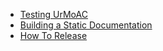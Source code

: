 * [Testing UrMoAC](DeveloperTests)
* [Building a Static Documentation](DeveloperStaticDocumentation)
* [How To Release](DeveloperHowToRelease)

